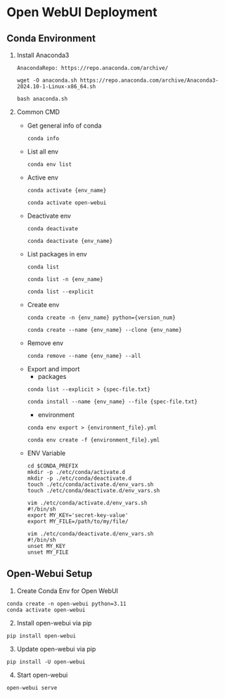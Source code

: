 # Open WebUI Deployment

## Conda Environment
1. Install Anaconda3
    ```
    AnacondaRepo: https://repo.anaconda.com/archive/

    wget -O anaconda.sh https://repo.anaconda.com/archive/Anaconda3-2024.10-1-Linux-x86_64.sh

    bash anaconda.sh
    ```

2. Common CMD
    - Get general info of conda
        ```
        conda info
        ```
    - List all env
        ```
        conda env list
        ```
    - Active env
        ```
        conda activate {env_name}
        ```
        ```
        conda activate open-webui
        ```
    - Deactivate env
        ```
        conda deactivate
        ```
        ```
        conda deactivate {env_name}
        ```
    - List packages in env
        ```
        conda list
        ```
        ```
        conda list -n {env_name}
        ```
        ```
        conda list --explicit
        ```
    - Create env
        ```
        conda create -n {env_name} python={version_num}
        ```
        ```
        conda create --name {env_name} --clone {env_name}
        ```
    - Remove env
        ```
        conda remove --name {env_name} --all
        ```
    - Export and import
        - packages
        ```
        conda list --explicit > {spec-file.txt}
        ```
        ```
        conda install --name {env_name} --file {spec-file.txt}
        ```
        - environment
        ```
        conda env export > {environment_file}.yml
        ```
        ```
        conda env create -f {environment_file}.yml
        ```
    - ENV Variable
        ```
        cd $CONDA_PREFIX
        mkdir -p ./etc/conda/activate.d
        mkdir -p ./etc/conda/deactivate.d
        touch ./etc/conda/activate.d/env_vars.sh
        touch ./etc/conda/deactivate.d/env_vars.sh

        vim ./etc/conda/activate.d/env_vars.sh
        #!/bin/sh
        export MY_KEY='secret-key-value'
        export MY_FILE=/path/to/my/file/

        vim ./etc/conda/deactivate.d/env_vars.sh
        #!/bin/sh
        unset MY_KEY
        unset MY_FILE
        ```


## Open-Webui Setup

1. Create Conda Env for Open WebUI
```
conda create -n open-webui python=3.11
conda activate open-webui
```

2. Install open-webui via pip
```
pip install open-webui
```

3. Update open-webui via pip
```
pip install -U open-webui
```

4. Start open-webui
```
open-webui serve
```